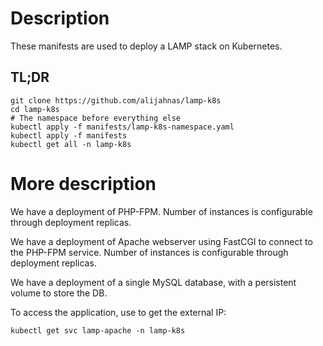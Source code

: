 # Description
These manifests are used to deploy a LAMP stack on Kubernetes.

## TL;DR
```
git clone https://github.com/alijahnas/lamp-k8s
cd lamp-k8s
# The namespace before everything else
kubectl apply -f manifests/lamp-k8s-namespace.yaml
kubectl apply -f manifests
kubectl get all -n lamp-k8s
```

# More description
We have a deployment of PHP-FPM. Number of instances is configurable through deployment replicas.

We have a deployment of Apache webserver using FastCGI to connect to the PHP-FPM service. Number of instances is configurable through deployment replicas.

We have a deployment of a single MySQL database, with a persistent volume to store the DB.

To access the application, use to get the external IP:
```
kubectl get svc lamp-apache -n lamp-k8s
```
